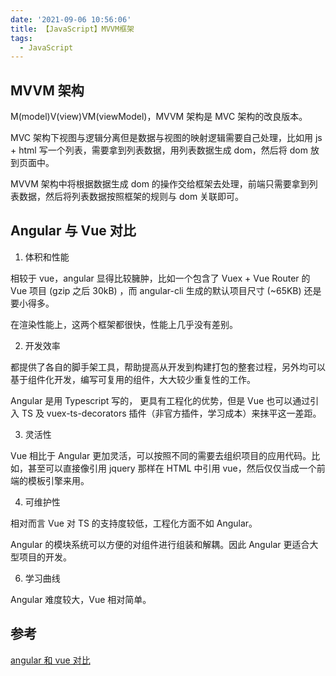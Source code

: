 ```yaml
---
date: '2021-09-06 10:56:06'
title: 【JavaScript】MVVM框架
tags:
  - JavaScript
---
```


## MVVM 架构

M(model)V(view)VM(viewModel)，MVVM 架构是 MVC 架构的改良版本。

MVC 架构下视图与逻辑分离但是数据与视图的映射逻辑需要自己处理，比如用 js + html 写一个列表，需要拿到列表数据，用列表数据生成 dom，然后将 dom 放到页面中。

MVVM 架构中将根据数据生成 dom 的操作交给框架去处理，前端只需要拿到列表数据，然后将列表数据按照框架的规则与 dom 关联即可。

## Angular 与 Vue 对比

1. 体积和性能

相较于 vue，angular 显得比较臃肿，比如一个包含了 Vuex + Vue Router 的 Vue 项目 (gzip 之后 30kB) ，而 angular-cli 生成的默认项目尺寸 (~65KB) 还是要小得多。

在渲染性能上，这两个框架都很快，性能上几乎没有差别。

2. 开发效率

都提供了各自的脚手架工具，帮助提高从开发到构建打包的整套过程，另外均可以基于组件化开发，编写可复用的组件，大大较少重复性的工作。

Angular 是用 Typescript 写的， 更具有工程化的优势，但是 Vue 也可以通过引入 TS 及 vuex-ts-decorators 插件（非官方插件，学习成本）来抹平这一差距。

3. 灵活性

Vue 相比于 Angular 更加灵活，可以按照不同的需要去组织项目的应用代码。比如，甚至可以直接像引用 jquery 那样在 HTML 中引用 vue，然后仅仅当成一个前端的模板引擎来用。

4. 可维护性

相对而言 Vue 对 TS 的支持度较低，工程化方面不如 Angular。

Angular 的模块系统可以方便的对组件进行组装和解耦。因此 Angular 更适合大型项目的开发。

6. 学习曲线

Angular 难度较大，Vue 相对简单。

## 参考

[angular 和 vue 对比](https://blog.csdn.net/kwame211/article/details/107284086)
